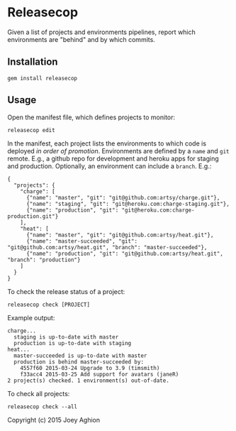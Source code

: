 # Releasecop

Given a list of projects and environments pipelines, report which environments are "behind" and by which commits.

## Installation

    gem install releasecop

## Usage

Open the manifest file, which defines projects to monitor:

    releasecop edit

In the manifest, each project lists the environments to which code is deployed _in order of promotion_. Environments are defined by a `name` and `git` remote. E.g., a github repo for development and heroku apps for staging and production. Optionally, an environment can include a `branch`. E.g.:

    {
      "projects": {
        "charge": [
          {"name": "master", "git": "git@github.com:artsy/charge.git"},
          {"name": "staging", "git": "git@heroku.com:charge-staging.git"},
          {"name": "production", "git": "git@heroku.com:charge-production.git"}
        ],
        "heat": [
          {"name": "master", "git": "git@github.com:artsy/heat.git"},
          {"name": "master-succeeded", "git": "git@github.com:artsy/heat.git", "branch": "master-succeeded"},
          {"name": "production", "git": "git@github.com:artsy/heat.git", "branch": "production"}
        ]
      }
    }

To check the release status of a project:

    releasecop check [PROJECT]

Example output:

    charge...
      staging is up-to-date with master
      production is up-to-date with staging
    heat...
      master-succeeded is up-to-date with master
      production is behind master-succeeded by:
        4557f60 2015-03-24 Upgrade to 3.9 (timsmith)
        f33acc4 2015-03-25 Add support for avatars (janeR)
    2 project(s) checked. 1 environment(s) out-of-date.

To check all projects:

    releasecop check --all

Copyright (c) 2015 Joey Aghion
